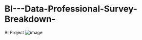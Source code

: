 # BI---Data-Professional-Survey-Breakdown-
BI Project 
![image](https://user-images.githubusercontent.com/125380120/218777607-dbd1e6d1-085e-466a-8c4a-c239ba69b5d9.png)
